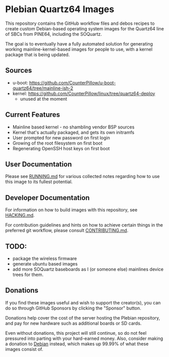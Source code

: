 # Plebian Quartz64 Images

This repository contains the GitHub workflow files and debos recipes to create
custom Debian-based operating system images for the Quartz64 line of SBCs from
PINE64, including the SOQuartz.

The goal is to eventually have a fully automated solution for generating
working mainline-kernel-based images for people to use, with a kernel package
that is being updated.


## Sources

* u-boot: https://github.com/CounterPillow/u-boot-quartz64/tree/mainline-ish-2
* kernel: https://github.com/CounterPillow/linux/tree/quartz64-deploy
  - unused at the moment


## Current Features

* Mainline based kernel - no shambling vendor BSP sources
* Kernel that's actually packaged, and gets its own initramfs
* User prompted for new password on first login
* Growing of the root filesystem on first boot
* Regenerating OpenSSH host keys on first boot


## User Documentation

Please see [RUNNING.md](RUNNING.md) for various collected notes regarding how
to use this image to its fullest potential.


## Developer Documentation

For information on how to build images with this repository, see
[HACKING.md](HACKING.md).

For contribution guidelines and hints on how to achieve certain things in the
preferred git workflow, please consult [CONTRIBUTING.md](CONTRIBUTING.md).


## TODO:

* package the wireless firmware
* generate ubuntu based images
* add more SOQuartz baseboards as I (or someone else) mainlines device trees for
  them.


## Donations

If you find these images useful and wish to support the creator(s), you can do
so through GitHub Sponsors by clicking the "Sponsor" button.

Donations help cover the cost of the server hosting the Plebian repository,
and pay for new hardware such as additional boards or SD cards.

Even without donations, this project will still continue, so do not feel
pressured into parting with your hard-earned money. Also, consider making a
donation to [Debian](https://www.debian.org/donations) instead, which makes up
99.99% of what these images consist of.
